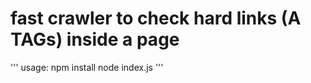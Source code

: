 # fast crawler to check hard links (A TAGs) inside a page

'''
    usage: 
        npm install
        node index.js
'''
